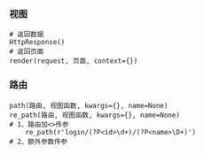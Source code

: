 ### 视图
    
    # 返回数据
    HttpResponse()
    # 返回页面
    render(request, 页面, context={})
    
    
### 路由
    
    path(路由, 视图函数, kwargs={}, name=None)
    re_path(路由, 视图函数, kwargs={}, name=None)
    # 1、路由加<>传参
        re_path(r'login/(?P<id>\d+)/(?P<name>\D+)')
    # 2、额外参数传参